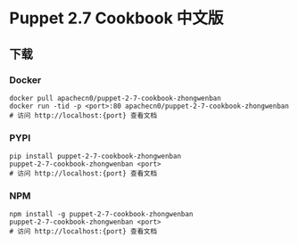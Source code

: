 # Puppet 2.7 Cookbook 中文版

## 下载

### Docker

```
docker pull apachecn0/puppet-2-7-cookbook-zhongwenban
docker run -tid -p <port>:80 apachecn0/puppet-2-7-cookbook-zhongwenban
# 访问 http://localhost:{port} 查看文档
```

### PYPI

```
pip install puppet-2-7-cookbook-zhongwenban
puppet-2-7-cookbook-zhongwenban <port>
# 访问 http://localhost:{port} 查看文档
```

### NPM

```
npm install -g puppet-2-7-cookbook-zhongwenban
puppet-2-7-cookbook-zhongwenban <port>
# 访问 http://localhost:{port} 查看文档
```